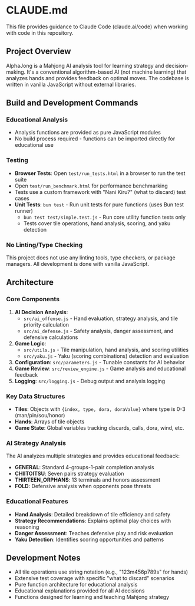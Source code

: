 # CLAUDE.md

This file provides guidance to Claude Code (claude.ai/code) when working with code in this repository.

## Project Overview

AlphaJong is a Mahjong AI analysis tool for learning strategy and decision-making. It's a conventional algorithm-based AI (not machine learning) that analyzes hands and provides feedback on optimal moves. The codebase is written in vanilla JavaScript without external libraries.

## Build and Development Commands

### Educational Analysis
- Analysis functions are provided as pure JavaScript modules
- No build process required - functions can be imported directly for educational use

### Testing
- **Browser Tests**: Open `test/run_tests.html` in a browser to run the test suite
- Open `test/run_benchmark.html` for performance benchmarking
- Tests use a custom framework with "Nani Kiru?" (what to discard) test cases
- **Unit Tests**: `bun test` - Run unit tests for pure functions (uses Bun test runner)
  - `bun test test/simple.test.js` - Run core utility function tests only
  - Tests cover tile operations, hand analysis, scoring, and yaku detection

### No Linting/Type Checking
This project does not use any linting tools, type checkers, or package managers. All development is done with vanilla JavaScript.

## Architecture

### Core Components

1. **AI Decision Analysis**:
   - `src/ai_offense.js` - Hand evaluation, strategy analysis, and tile priority calculation
   - `src/ai_defense.js` - Safety analysis, danger assessment, and defensive calculations
2. **Game Logic**: 
   - `src/utils.js` - Tile manipulation, hand analysis, and scoring utilities
   - `src/yaku.js` - Yaku (scoring combinations) detection and evaluation
3. **Configuration**: `src/parameters.js` - Tunable constants for AI behavior
4. **Game Review**: `src/review_engine.js` - Game analysis and educational feedback
5. **Logging**: `src/logging.js` - Debug output and analysis logging

### Key Data Structures

- **Tiles**: Objects with `{index, type, dora, doraValue}` where type is 0-3 (man/pin/sou/honor)
- **Hands**: Arrays of tile objects
- **Game State**: Global variables tracking discards, calls, dora, wind, etc.

### AI Strategy Analysis

The AI analyzes multiple strategies and provides educational feedback:
- **GENERAL**: Standard 4-groups-1-pair completion analysis
- **CHIITOITSU**: Seven pairs strategy evaluation
- **THIRTEEN_ORPHANS**: 13 terminals and honors assessment
- **FOLD**: Defensive analysis when opponents pose threats

### Educational Features

- **Hand Analysis**: Detailed breakdown of tile efficiency and safety
- **Strategy Recommendations**: Explains optimal play choices with reasoning
- **Danger Assessment**: Teaches defensive play and risk evaluation
- **Yaku Detection**: Identifies scoring opportunities and patterns

## Development Notes

- All tile operations use string notation (e.g., "123m456p789s" for hands)
- Extensive test coverage with specific "what to discard" scenarios
- Pure function architecture for educational analysis
- Educational explanations provided for all AI decisions
- Functions designed for learning and teaching Mahjong strategy